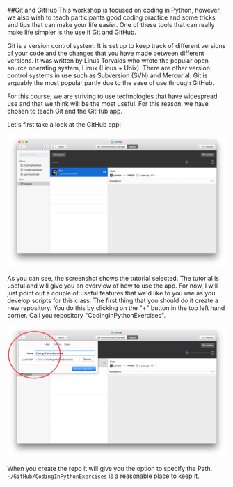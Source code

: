 ##Git and GitHub
This workshop is focused on coding in Python, however, we also wish to teach participants good coding practice and some tricks and tips that can make your life easier. One of these tools that can really make life simpler is the use if Git and GitHub.

Git is a version control system. It is set up to keep track of different versions of your code and the changes that you have made between different versions. It was written by Linus Torvalds who wrote the popular open source operating system, Linux (Linus + Unix). There are other version control systems in use such as Subversion (SVN) and Mercurial. Git is arguably the most popular partly due to the ease of use through GitHub.

For this course, we are striving to use technologies that have widespread use and that we think will be the most useful. For this reason, we have chosen to teach Git and the GitHub app.

Let's first take a look at the GitHub app:

![GitHub Desktop](../images/GitHubDesktop.png)

As you can see, the screenshot shows the tutorial selected. The tutorial is useful and will give you an overview of how to use the app. For now, I will just point out a couple of useful features that we'd like to you use as you develop scripts for this class. The first thing that you should do it create a new repository. You do this by clicking on the "+" button in the top left hand corner. Call you repository "CodingInPythonExercises".

![Create repo](../images/New_repo.png)

When you create the repo it will give you the option to specify the Path. ```~/GitHub/CodingInPythonExercises``` is a reasonable place to keep it. 